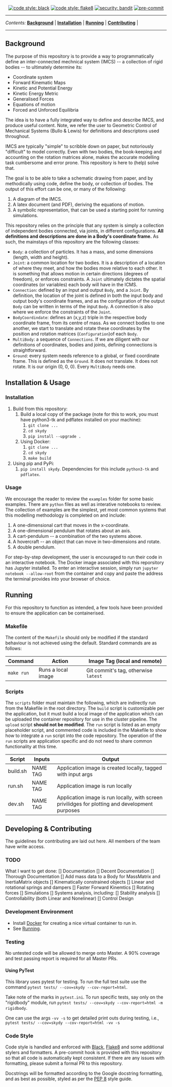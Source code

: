 <p align="center">
<a href="https://github.com/psf/black"><img alt="code style: black" src="https://img.shields.io/badge/code%20style-black-000000.svg"></a>
<a href="https://gitlab.com/PyCQA/flake8"><img alt="code style: flake8" src="https://img.shields.io/badge/code%20style-pep8-orange.svg"></a>
<a href="https://github.com/PyCQA/bandit"><img alt="security: bandit" src="https://img.shields.io/badge/security-bandit-yellow.svg"></a>
<a href="https://github.com/pre-commit/pre-commit"><img src="https://img.shields.io/badge/pre--commit-enabled-brightgreen?logo=pre-commit&logoColor=white" alt="pre-commit" style="max-width:100%;"></a>
</p>

---

_Contents:_
**[Background](#background)** |
**[Installation](#installation)** |
**[Running](#running)** |
**[Contributing](#contributing)** |

---

## Background

The purpose of this repository is to provide a way to programmatically define an
inter-connected mechnical system (IMCS) -- a collection of rigid bodies -- to ultimately determine its:
- Coordinate system
- Forward Kinematic Maps
- Kinetic and Potential Energy
- Kinetic Energy Metric
- Generalised Forces
- Equations of motion
- Forced and Unforced Equilibria

The idea is to have a fully integrated way to define and describe IMCS, and produce useful content. Note, we refer the user to Geometric Control of Mechanical Systems (Bullo & Lewis) for definitions and descriptons used throughout.

IMCS are typically "simple" to scribble down on paper, but notoriously "difficult" to model correctly. Even with two bodies, the book-keeping and accounting on the rotation matrices alone, makes the accurate modelling task cumbersome and error prone. This repository is here to (help) solve that.

The goal is to be able to take a schematic drawing from paper, and by methodically using code,
define the body, or collection of bodies. The output of this effort can be one, or many of the following:
1. A diagram of the IMCS.
2. A latex document (and PDF), deriving the equations of motion.
3. A symbolic representation, that can be used a starting point for running simulations.

This repository relies on the principle that any system is simply a collection of independent bodies connected, via joints, in different configurations. **All definitions and descriptions are done in a Body's coordinate frame.** As such, the mainstays of this repository are the following classes:
- `Body`: a collection of particles. It has a mass, and some dimensions (length, width and height).
- `Joint`: a common location for two bodies. It is a description of a location of where they meet, and how the bodies move relative to each other. It is something that allows motion in certain directions (degrees of freedom), or enforces constraints. A `Joint` ultimately dictates the spatial coordinates (or variables) each body will have in the ICMS.
- `Connection`: defined by an input and output `Body`, and a `Joint`. By definition, the location of the joint is defined in both the input body and output body's coordinate frames, and as the configuration of the output `Body` can be written in terms of the input `Body`. A connection is also where we enforce the constraints of the `Joint`.
- `BodyCoordindate`: defines an (x,y,z) triple in the respective body coordinate frame, from its centre of mass. As we connect bodies to one another, we start to translate and rotate these coordinates by the position and rotation matrices (`Configuration`)of each `Body`.
- `MultiBody`: a sequence of `Connections`. If we are diligent with our definitions of coordinates, bodies and joints, defining connections is straightforward.
- `Ground`: every system needs reference to a global, or fixed coordinate frame. This is defined as the `Ground`. It does not translate. It does not rotate. It is our origin (0, 0, 0). Every `MultiBody` needs one.

## Installation & Usage

### Installation

1. Build from this repository:
    1. Build a local copy of the package (note for this to work, you must have python3-tk and pdflatex installed on your machine):
        1. `git clone ...`
        2. `cd skydy`
        3. `pip install --upgrade .`
    2. Using Docker:
        1. `git clone ...`
        2. `cd skydy`
        3. `make build`
2. Using pip and PyPi:
    1. `pip install skydy`. Dependencies for this include `python3-tk` and `pdflatex`.

### Usage

We encourage the reader to review the `examples` folder for some basic examples. There are `python` files as well as interative notebooks to review. The collection of examples are the simplest, yet most common systems that this modelling methodology is completed on and include:
1. A one-dimensional cart that moves in the x-coordinate.
2. A one-dimensional pendulum that rotates about an axis.
3. A cart-pendulum -- a combination of the two systems above.
4. A hovercraft -- an object that can move in two-dimensions and rotate.
5. A double pendulum.

For step-by-step development, the user is encouraged to run their code in an interactive notebook. The Docker image associated with this reporsitory has Jupyter installed. To enter an interactive session, simply run `jupyter notebook --allow-root` from the container and copy and paste the address the terminal provides into your browser of choice.

## Running

For this repository to function as intended, a few tools have been provided to ensure the application can be containerised.

### Makefile

The content of the `Makefile` should only be modified if the standard behaviour is not achieved using the default. Standard commands are as follows:

| Command  | Action | Image Tag (local and remote)
----------------------|---|---
`make run` | Runs a local image | Git commit's tag, otherwise `latest`

### Scripts

The `scripts` folder must maintain the following, which are indirectly run from the Makefile in the root directory. The `build` script is customizable per the  application, but it must build a local image of the application which can be uploaded the container repository for use in the cluster pipeline. The `upload` script **should not be modified**. The `run` script is listed as an empty placeholder script, and commented code is included in the Makefile to show how to integrate a `run` script into the code repository. The operation of the `run` scripts are application specific and do not need to share common functionality at this time.

| Script   | Inputs |Output|
|----------|------ |---
| build.sh  | NAME TAG | Application image is created locally, tagged with input args |
| run.sh    | NAME TAG | Application image is run locally |
| dev.sh    | NAME TAG | Application image is run locally, with screen privilidges for plotting and development purposes |

## Developing & Contributing
The guidelines for contributing are laid out here. All members of the team have write access.

### TODO
What I want to get done:
[] Documentation
[] Decent Documentation
[] Thorough Documentation
[] Add mass data to a Body for MassMatrix and InertiaMatrix objects
[] Kinematically constrained objects
[] Linear and rotational springs and dampers
[] Faster Forward Kinemtics
[] Rotating forces
[] Simulations
[] Systems analysis, including:
    [] Stability analysis
    [] Controllability (both Linear and Nonelinear)
[] Control Design

### Development Environment
- Install [Docker](https://docs.docker.com/install/linux/docker-ce/ubuntu/) for creating a nice virtual container to run in.
- See [Running](#Running).

### Testing
No untested code will be allowed to merge onto Master. A 90% coverage and test passing report is required for all Master PRs.

#### Using PyTest
This library uses pytest for testing. To run the full test suite use the command `pytest tests/ --cov=skydy --cov-report=html`.

Take note of the marks in `pytest.ini`. To run specific tests, say only on the "rigidbody" module, run `pytest tests/ --cov=skydy --cov-report=html -m rigidbody`.

One can use the args `-vv -s` to get detailed print outs during testing, i.e., `pytest tests/ --cov=skydy --cov-report=html -vv -s`

### Code Style
Code style is handled and enforced with [Black](https://github.com/psf/black), [Flake8](https://gitlab.com/pycqa/flake8) and some additional stylers and formatters. A pre-commit hook is provided with this repository so that all code is automatically kept consistent. If there are any issues with formatting, please submit a formal PR to this repository.

Docstrings will be formatted according to the Google docstring formatting, and as best as possible, styled as per the [PEP 8](https://www.python.org/dev/peps/pep-0008/) style guide.
